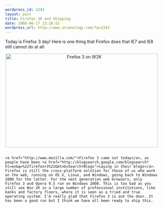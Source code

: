 ```yaml
--- 
wordpress_id: 2243
layout: post
title: Firefox 2K and Shipping
date: 2008-06-17 13:26:51
wordpress_url: http://www.arcanology.com/?p=2243
---
```

Today is Firefox 3 day! Here is one thing that Firefox does that IE7 and IE8 still cannot do at all: <p align="center">
                                                                                                                                                                                                                                                                                                                                                                                                                                                                                                                                                                                                                                                                                                                                                                                                                                                                                                        <a href="http://www.flickr.com/photos/albill/2587478613/" title="Firefox 3 on W2K by albill, on Flickr"><img src="http://farm4.static.flickr.com/3178/2587478613_9265e80833.jpg" width="500" height="307" alt="Firefox 3 on W2K" /></a>
                                                                                                                                                                                                                                                                                                                                                                                                                                                                                                                                                                                                                                                                                                                                                                                                                                                                                                      </p>
                                                                                                                                                                                                                                                                                                                                                                                                                                                                                                                                                                                                                                                                                                                                                                                                                                                                                                      
                                                                                                                                                                                                                                                                                                                                                                                                                                                                                                                                                                                                                                                                                                                                                                                                                                                                                                      <a href="http://www.mozilla.com/">Firefox 3 came out today</a>, as people have been <a href="http://blogsearch.google.com/blogsearch?hl=en&q=%22firefox+3%22&btnG=Search+Blogs">saying in their blogs</a>. Firefox is still the cross-platform solution for those of us who work on the web, running on OS X, Linux, and Windows, going back to Windows 2000 for the latter. For the next generation web browsers, only Firefox 3 and Opera 9.5 run on Windows 2000. This is too bad as you still see Win 2K in a large number of professional institutions, like banks and factory floors, where it is seen as a tried and true operating system. I'm really glad that Firefox 3 is out the door. It has been a good run but I think we have all been ready to ship this.
